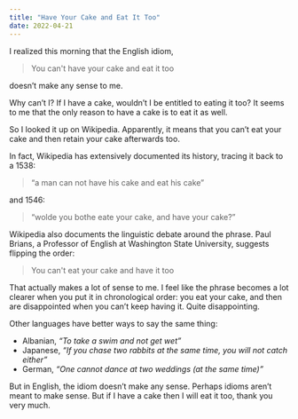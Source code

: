 ```yaml
---
title: "Have Your Cake and Eat It Too"
date: 2022-04-21
---
```


I realized this morning that the English idiom,

> You can't have your cake and eat it too

doesn’t make any sense to me.

Why can’t I? If I have a cake, wouldn’t I be entitled to eating it too? It seems to me that the only reason to have a cake is to eat it as well.

So I looked it up on Wikipedia. Apparently, it means that you can’t eat your cake and then retain your cake afterwards too.

In fact, Wikipedia has extensively documented its history, tracing it back to a 1538:

> “a man can not have his cake and eat his cake”

and 1546:

> “wolde you bothe eate your cake, and have your cake?”

Wikipedia also documents the linguistic debate around the phrase. Paul Brians, a Professor of English at Washington State University, suggests flipping the order:

> You can't eat your cake and have it too

That actually makes a lot of sense to me. I feel like the phrase becomes a lot clearer when you put it in chronological order: you eat your cake, and then are disappointed when you can’t keep having it. Quite disappointing.

Other languages have better ways to say the same thing:

- Albanian, _“To take a swim and not get wet”_
- Japanese, _“If you chase two rabbits at the same time, you will not catch either”_
- German, _“One cannot dance at two weddings (at the same time)”_

But in English, the idiom doesn’t make any sense. Perhaps idioms aren’t meant to make sense. But if I have a cake then I will eat it too, thank you very much.
